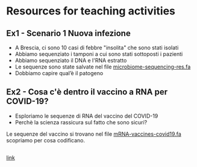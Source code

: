 # Resources for teaching activities

## Ex1 - Scenario 1 Nuova infezione

* A Brescia, ci sono 10 casi di febbre "insolita" che sono stati isolati
* Abbiamo sequenziato i tamponi a cui sono stati sottoposti i pazienti
* Abbiamo sequenziato il DNA e l'RNA estratto
* Le sequenze sono state salvate nel file [microbiome-sequencing-res.fa](./microbiome-sequencing-res.fa)
* Dobbiamo capire qual’è il patogeno


## Ex2 - Cosa c'è dentro il vaccino a RNA per COVID-19?

* Esploriamo le sequenze di RNA del vaccino del COVID-19
* Perchè la scienza rassicura sul fatto che sono sicuri?

Le sequenze del vaccino si trovano nel file [mRNA-vaccines-covid19.fa](./mRNA-vaccines-covid19.fa)
scopriamo per cosa codificano.

##





[link](https://drive.google.com/file/d/1mKlaRIdygkPEMFAG9uQ0v4snm3LaKP1I/view?usp=sharing)
